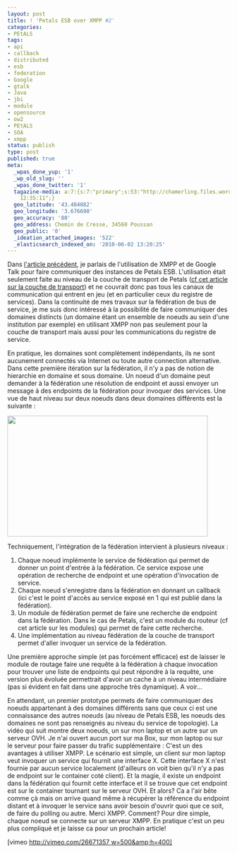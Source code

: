 ```yaml
---
layout: post
title: ! 'Petals ESB over XMPP #2'
categories:
- PEtALS
tags:
- api
- callback
- distributed
- esb
- federation
- Google
- gtalk
- Java
- jbi
- module
- opensource
- ow2
- PEtALS
- SOA
- xmpp
status: publish
type: post
published: true
meta:
  _wpas_done_yup: '1'
  _wp_old_slug: ''
  _wpas_done_twitter: '1'
  tagazine-media: a:7:{s:7:"primary";s:53:"http://chamerling.files.wordpress.com/2010/06/fed.png";s:6:"images";a:1:{s:53:"http://chamerling.files.wordpress.com/2010/06/fed.png";a:6:{s:8:"file_url";s:53:"http://chamerling.files.wordpress.com/2010/06/fed.png";s:5:"width";s:3:"454";s:6:"height";s:3:"273";s:4:"type";s:5:"image";s:4:"area";s:6:"123942";s:9:"file_path";s:0:"";}}s:6:"videos";a:0:{}s:11:"image_count";s:1:"1";s:6:"author";s:7:"3303881";s:7:"blog_id";s:7:"3069558";s:9:"mod_stamp";s:19:"2011-07-20
    12:35:11";}
  geo_latitude: '43.484082'
  geo_longitude: '3.676690'
  geo_accuracy: '80'
  geo_address: Chemin de Cresse, 34560 Poussan
  geo_public: '0'
  _ideation_attached_images: '522'
  _elasticsearch_indexed_on: '2010-06-02 13:20:25'
---
```

Dans <a href="http://chamerling.wordpress.com/2010/05/27/communication-de-noeuds-petals-via-xmpp/">l'article précédent</a>, je parlais de l'utilisation de XMPP et de Google Talk pour faire communiquer des instances de Petals ESB. L'utilisation était seulement faite au niveau de la couche de transport de Petals (<a href="http://chamerling.wordpress.com/2010/05/20/l’acheminement-de-messages-dans-petals-esb-3-le-transport/">cf cet article sur la couche de transport</a>) et ne couvrait donc pas tous les canaux de communication qui entrent en jeu (et en particulier ceux du registre de services).
Dans la continuité de mes travaux sur la fédération de bus de service, je me suis donc intéressé à la possibilité de faire communiquer des domaines distincts (un domaine étant un ensemble de noeuds au sein d'une institution par exemple) en utilisant XMPP non pas seulement pour la couche de transport mais aussi pour les communications du registre de service.

En pratique, les domaines sont complètement indépendants, ils ne sont aucunement connectés via Internet ou toute autre connection alternative. Dans cette première itération sur la fédération, il n'y a pas de notion de hierarchie en domaine et sous domaine. Un noeud d'un domaine peut demander à la fédération une résolution de endpoint et aussi envoyer un message à des endpoints de la fédération pour invoquer des services. Une vue de haut niveau sur deux noeuds dans deux domaines différents est la suivante :

<a href="http://chamerling.files.wordpress.com/2010/06/fed.png"><img class="aligncenter size-full wp-image-522" title="fed" src="http://chamerling.files.wordpress.com/2010/06/fed.png" alt="" width="454" height="273" /></a>

Techniquement, l'intégration de la fédération intervient à plusieurs niveaux :
<ol>
	<li>Chaque noeud implémente le service de fédération qui permet de donner un point d'entrée à la fédération. Ce service expose une opération de recherche de endpoint et une opération d'invocation de service.</li>
	<li>Chaque noeud s'enregistre dans la fédération en donnant un callback (ici c'est le point d'accès au service exposé en 1 qui est publié dans la fédération).</li>
	<li>Un module de fédération permet de faire une recherche de endpoint dans la fédération. Dans le cas de Petals, c'est un module du routeur (cf cet article sur les modules) qui permet de faire cette recherche.</li>
	<li>Une implémentation au niveau fédération de la couche de transport permet d'aller invoquer un service de la fédération.</li>
</ol>
Une première approche simple (et pas forcément efficace) est de laisser le module de routage faire une requête à la fédération à chaque invocation pour trouver une liste de endpoints qui peut répondre à la requête, une version plus évoluée permettrait d'avoir un cache à un niveau intermédiaire (pas si évident en fait dans une approche très dynamique). A voir...

En attendant, un premier prototype permets de faire communiquer des noeuds appartenant à des domaines différents sans que ceux ci est une connaissance des autres noeuds (au niveau de Petals ESB, les noeuds des domaines ne sont pas renseignés au niveau du service de topologie). La vidéo qui suit montre deux noeuds, un sur mon laptop et un autre sur un serveur OVH. Je n'ai ouvert aucun port sur ma Box, sur mon laptop ou sur le serveur pour faire passer du trafic supplémentaire : C'est un des avantages à utiliser XMPP.
Le scénario est simple, un client sur mon laptop veut invoquer un service qui fournit une interface X. Cette interface X n'est fournie par aucun service localement (d'ailleurs on voit bien qu'il n'y a pas de endpoint sur le container coté client). Et la magie, il existe un endpoint dans la fédération qui fournit cette interface et il se trouve que cet endpoint est sur le container tournant sur le serveur OVH.
Et alors? Ca a l'air bête comme çà mais on arrive quand même à récupérer la référence du endpoint distant et à invoquer le service sans avoir besoin d'ouvrir quoi que ce soit, de faire du polling ou autre. Merci XMPP.
Comment? Pour dire simple, chaque noeud se connecte sur un serveur XMPP. En pratique c'est un peu plus compliqué et je laisse ca pour un prochain article!

[vimeo http://vimeo.com/26671357 w=500&amp;h=400]
